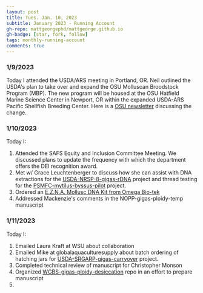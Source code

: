 ```yaml
---
layout: post
title: Tues. Jan. 10, 2023
subtitle: January 2023 - Running Account
gh-repo: mattgeorgephd/mattgeorge.github.io
gh-badge: [star, fork, follow]
tags: monthly-running-account
comments: true
---
```


### 1/9/2023
Today I attended the USDA/ARS meeting in Portland, OR. Neil outlined the USDA's plan to take over and expand the OSU Molluscan Broodstock Program (MBP). The new program will be housed at the OSU Hatfield Marine Science Center in Newport, OR within the expanded USDA-ARS Pacific Shellfish Breeding Center. Here is a [OSU newsletter](https://marineresearch.oregonstate.edu/comes/news/comes-newsletter-spring-2021) discussing the change.

### 1/10/2023
Today I:
1. Attended the SAFS Equity and Inclusion Committee Meeting. We discussed plans to update the frequency with which the department offers the DEI recognition award.
2. Met w/ Grace Leuchtenberger to discuss how she can assist with DNA extractions for the [USDA-NRSP-8-gigas-rDNA](https://github.com/mattgeorgephd/USDA-NRSP-8-gigas-rDNA) project and thread testing for the [PSMFC-mytilus-byssus-pilot](https://github.com/mattgeorgephd/PSMFC-mytilus-byssus-pilot) project.
3. Ordered an [E.Z.N.A. Mollusc DNA Kit from Omega Bio-tek](https://www.omegabiotek.com/product/e-z-n-a-mollusc-dna-kit/)
4. Addressed Mackenzie's comments in the NOPP-gigas-ploidy-temp manuscript

### 1/11/2023
Today I:
1. Emailed Laura Kraft at WSU about collaboration
2. Emailed Mike at globalaquaculturesupply about batch ordering of hatching jars for [USDA-SRGARP-gigas-carryover](https://github.com/mattgeorgephd/USDA-SRGARP-gigas-carryover) project.
3. Completed technical review of manuscript for Christopher Monson
4. Organized [WGBS-gigas-ploidy-desiccation]() repo in an effort to prepare manuscript
5. 
